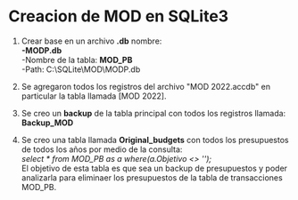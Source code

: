 # Creacion de MOD en SQLite3

1. Crear base en un archivo **.db** nombre: <br> **-MODP.db** <br>
-Nombre de la tabla: **MOD_PB** <br>
-Path: C:\SQLite\MOD\MODP.db

2. Se agregaron todos los registros del archivo "MOD 2022.accdb" en particular la tabla llamada [MOD 2022].

3. Se creo un **backup** de la tabla principal con todos los registros llamada: **Backup_MOD**

4. Se creo una tabla llamada **Original_budgets** con todos los presupuestos de todos los años por medio de la consulta:<br>
*select * from MOD_PB as a where(a.Objetivo <> '');*<br>
El objetivo de esta tabla es que sea un backup de presupuestos y poder analizarla para eliminaer los presupuestos de la tabla de transacciones MOD_PB. 
